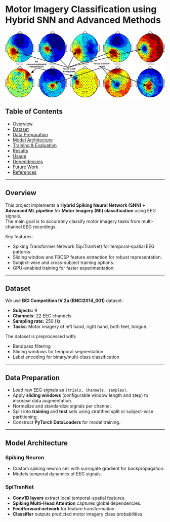 # Motor Imagery Classification using Hybrid SNN and Advanced Methods

![Project Banner](https://github.com/alirzx/MotorImagary-Classification-using-Hybrid-SNN-and-Advance-method/blob/main/bciiv2a.png?raw=true)

## Table of Contents
- [Overview](#overview)
- [Dataset](#dataset)
- [Data Preparation](#data-preparation)
- [Model Architecture](#model-architecture)
- [Training & Evaluation](#training--evaluation)
- [Results](#results)
- [Usage](#usage)
- [Dependencies](#dependencies)
- [Future Work](#future-work)
- [References](#references)

---

## Overview
This project implements a **Hybrid Spiking Neural Network (SNN) + Advanced ML pipeline** for **Motor Imagery (MI) classification** using EEG signals.  
The main goal is to accurately classify motor imagery tasks from multi-channel EEG recordings.

Key features:
- Spiking Transformer Network (SpiTranNet) for temporal-spatial EEG patterns.
- Sliding window and FBCSP feature extraction for robust representation.
- Subject-wise and cross-subject training options.
- GPU-enabled training for faster experimentation.

---

## Dataset
We use **BCI Competition IV 2a (BNCI2014_001)** dataset:
- **Subjects:** 9
- **Channels:** 22 EEG channels
- **Sampling rate:** 250 Hz
- **Tasks:** Motor imagery of left hand, right hand, both feet, tongue.

The dataset is preprocessed with:
- Bandpass filtering
- Sliding windows for temporal segmentation
- Label encoding for binary/multi-class classification

---

## Data Preparation
- Load raw EEG signals as `(trials, channels, samples)`.
- Apply **sliding windows** (configurable window length and step) to increase data augmentation.
- Normalize and standardize signals per channel.
- Split into **training** and **test** sets using stratified split or subject-wise partitioning.
- Construct **PyTorch DataLoaders** for model training.

---

## Model Architecture

### Spiking Neuron
- Custom spiking neuron cell with surrogate gradient for backpropagation.
- Models temporal dynamics of EEG signals.

### SpiTranNet
- **Conv1D layers** extract local temporal-spatial features.
- **Spiking Multi-Head Attention** captures global dependencies.
- **Feedforward network** for feature transformation.
- **Classifier** outputs predicted motor imagery class probabilities.






